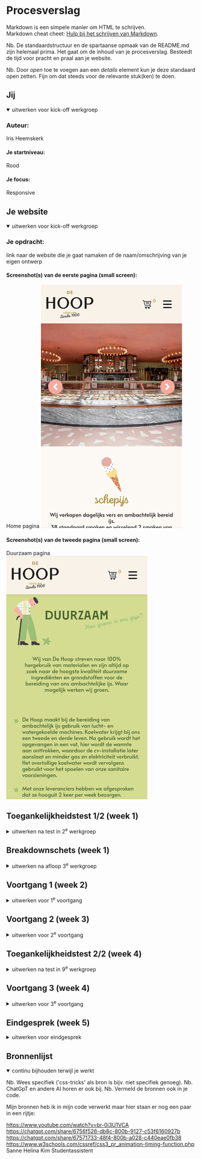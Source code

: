 # Procesverslag
Markdown is een simpele manier om HTML te schrijven.  
Markdown cheat cheet: [Hulp bij het schrijven van Markdown](https://github.com/adam-p/markdown-here/wiki/Markdown-Cheatsheet).

Nb. De standaardstructuur en de spartaanse opmaak van de README.md zijn helemaal prima. Het gaat om de inhoud van je procesverslag. Besteedt de tijd voor pracht en praal aan je website.

Nb. Door *open* toe te voegen aan een *details* element kun je deze standaard open zetten. Fijn om dat steeds voor de relevante stuk(ken) te doen.





## Jij

<details open>
  <summary>uitwerken voor kick-off werkgroep</summary>

  ### Auteur:
  Iris Heemskerk

  #### Je startniveau:
 Rood

  #### Je focus:
  Responsive
 
</details>





## Je website

<details open>
  <summary>uitwerken voor kick-off werkgroep</summary>

  ### Je opdracht:
  link naar de website die je gaat namaken of de naam/omschrijving van je eigen ontwerp

  #### Screenshot(s) van de eerste pagina (small screen): 
  Home pagina
  <img src="readme-images/IMG_4212.jpg" width="375px" alt="Homepagina">

  #### Screenshot(s) van de tweede pagina (small screen):
  Duurzaam pagina  
  <img src="readme-images/IMG_4213.jpg" width="375px" alt="Duurzaam pagina">
 
</details>



## Toegankelijkheidstest 1/2 (week 1)

<details>
  <summary>uitwerken na test in 2<sup>e</sup> werkgroep</summary>

  ### Bevindingen
  Lijst met je bevindingen die in de test naar voren kwamen:

  Voiceover

  -Duidelijke omschrijving van de website bij de voiceover.
  -Bij links werden verteld dat deze klikbaar waren.
  -Er is een optie om links te skippen en meteen naar de content van de website te gaan.
  -Er is een draaiknop waarmee je makkelijk naar 1 deel van de website kan springen.
  -Best wel wat waarschuwingen in de website.

<img src="readme-images/vertel.jpg" width="375px" alt="Snelheid aanpassen">
<img src="readme-images/vertel2.jpg" width="375px" alt="Link verteller">


  

</details>



## Breakdownschets (week 1)

<details>
  <summary>uitwerken na afloop 3<sup>e</sup> werkgroep</summary>

  Hier heb ik gekeken naar hoe de website is opgebouwd en hoe ik dit eventueel met code in elkaar kan zetten.

  ### de hele pagina: 
  <img src="readme-images/breakdown.png" width="375px" alt="breakdown van de hele pagina">

  ### dynamisch deel (bijv menu): 
  <img src="readme-images/bouncy.png" width="375px" alt="breakdown van een dynamisch deel">

  ### wellicht nog een dynamisch deel (bijv filter): 
  <img src="readme-images/hamm.png" width="375px" alt="breakdown van nog een dynamisch deel">

</details>





## Voortgang 1 (week 2)

<details>
  <summary>uitwerken voor 1<sup>e</sup> voortgang</summary>

  ### Stand van zaken
  hier dit ging goed & dit was lastig (neem ook screenshots op van delen van je website en code)

   <img src="readme-images/process.png" width="375px" alt="css code">
   <img src="readme-images/process2.png" width="375px" alt="html weergave">
    <img src="readme-images/navnu.png" width="375px" alt="navigatie groot scherm">

  

Wat ik wou verbeteren is dat elementen in het midden gingen staan binnen de grid, een beeld hebben voor de grote navigatie en feedback over mijn html tot nu toe.

  ### Agenda voor meeting
  samen met je groepje opstellen

  Joost: vragen over tekst over een foto laten lopen, px en em verhouding
  Luna: Align items en justify items en elementen selecteren
  Iris: Binnen een grid afbeeldingen centreren

  ### Verslag van meeting
  hier na afloop snel de uitkomsten van de meeting vastleggen

 Dit heb ik geleerd:

- Waar een z-index voor wordt gebruikt.
- Dat ik beter een flexbox kan gebruiken ipv grid voor mijn website onderdeel.
- Dat ik nog het favicon van de website moet overnemen.
- Dat ik alles even in sections + articles moet neerzetten.
- Dat ik een nieuwe nav moet maken voor grotere schaal.
- Dat ik doormiddel van details een dropdown kan maken.
- Dat ik beter met margin-bottom kan werken ipv span toe te voegen in de html.
- Dat inline style elementen weggehaald moeten worden.

</details>





## Voortgang 2 (week 3)

<details>
  <summary>uitwerken voor 2<sup>e</sup> voortgang</summary>

  ### Stand van zaken
  hier dit ging goed & dit was lastig (neem ook screenshots op van delen van je website en code)
<img src="readme-images/dropdown.png" width="375px" alt="dropdown header">

Ik wil mijn header verbeteren en mijn hamburgermenu van kleur laten veranderen ook moet ik nog een deel van de homepagina responsive maken.
  ### Agenda voor meeting
  samen met je groepje opstellen

  Luna: Vragen over animatie, grid en responsive footer
  Alycia: zoekbalk verplaatsen en grid
  Iris: Dropdown vragen en hamburgermenu kleur vragen

  ### Verslag van meeting
  hier na afloop snel de uitkomsten van de meeting vastleggen

  - Hoe grid werkt in een menu
  - Hoe ik items in het hamburgermenu kan positioneren
  - Hoe ik een dark en lightmode mooi kan verwerken

</details>





## Toegankelijkheidstest 2/2 (week 4)

<details>
  <summary>uitwerken na test in 9<sup>e</sup> werkgroep</summary>

  ### Bevindingen
  Lijst met je bevindingen die in de test naar voren kwamen (geef ook aan wat er verbeterd is):

  -Ik heb de tekstomschrijving veranderd geen vage verwijzingen.
  -Geen foutmeldingen in de website.
  -Goed leesbare tekst voor iedereen.
  -De website heeft nu een darkmode wat fijn is voor de gebruiker.


</details>





## Voortgang 3 (week 4)

<details>
  <summary>uitwerken voor 3<sup>e</sup> voortgang</summary>



  ### Stand van zaken
  hier dit ging goed & dit was lastig (neem ook screenshots op van delen van je website en code)

  Ik heb een pop-up toegevoegd aan mijn webshop pagina, ik heb dit nog nooit eerder toegepast dus ik heb een video gevolgd om deze toe te voegen.
Ik moet de pop-up wel nog goed stylen voor een computer formaat.
  <img src="readme-images/pop-up stylen.png" width="375px" alt="pop-up">


  ### Agenda voor meeting
  samen met je groepje opstellen

Luna: thema slideshow vraag
Joost: svg path maken en stop en start knop van een video
  Iris: Hoe kan ik een dialog goed stylen?


  ### Verslag van meeting
  hier na afloop snel de uitkomsten van de meeting vastleggen

  - Hamburgermenu weer zichtbaar.
  - Lettertypes goed overgenomen in de website, het werkt nu ook buiten VScode.
  - Ik zou een div kunnen toevoegen voor het kruisje binnen de dialog.


</details>





## Eindgesprek (week 5)

<details>
  <summary>uitwerken voor eindgesprek</summary>

  ### Je uitkomst - karakteristiek screenshots:
  <img src="readme-images/hammie.png" width="375px" alt="hamburgermenu">
<img src="readme-images/pretty.png" width="375px" alt="layout">

  ### Dit ging goed/Heb ik geleerd: 
  Korte omschrijving met plaatjes

Wat goed ging was de lay-out overnemen van De Hoop website, ook kon ik de animaties goed verwerken zoals bij de social icons en de catogorieën.
Ik ben ook erg trots dat de slider in de website zit, ik wist de basis te verwerken maar voor het JS deel heb ik hulp gekregen.

Het is ook niet perfect nagemaakt maar ik heb zeker weer nieuwe dingen geleerd en veel tijd besteed aan het coderen van deze website. De opdrachten in de les hebben mij ook goed geholpen.
  <img src="readme-images/hover.png" width="375px" alt="animaties">

Ik ben ook erg trots op de webshop pagina, hier heb ik met grid gewerkt om alle onderdelen mooi responsive te krijgen!

  ### Dit was lastig/Is niet gelukt:
  Ik merkte dat het positioneren van sommige onderdelen nog best moeilijk ging, zoals bij de fotolijsten die de pagina kapot maakte als ze naast elkaar moesten staan.

  Het is mij uiteindelijk wel gelukt ze netjes naast elkaar te krijgen op een groot scherm en bij kleine schermen zie je dan 1 fotolijst

  Dit was de eerste keer dat ik een hamburgermenu in een website had toegevoegd, het stylen hiervan ging daarom helaas ook lastig. Gelukkig is het gelukt met 100% vw om het hamburgermenu over de hele breedte te laten lopen.


  <img src="readme-images/pop-upt.png" width="375px" alt="pop-up">

  Om bij de pop-up het kruisje helemaal rechtsboven alle content te krijgen zou ik volgens de student assistenten een div moeten gebruiken, ik heb er toen voor gekozen het op een andere manier op te lossen en ben trots op de indeling van de pop-up op mobiel scherm.

  Ook bleef de pop-up heel raar onderin het scherm staan, ik heb meerdere keren geprobeerd deze weg te halen maar dit was niet gelukt.


</details>


## Bronnenlijst

<details open>
  <summary>continu bijhouden terwijl je werkt</summary>

  Nb. Wees specifiek ('css-tricks' als bron is bijv. niet specifiek genoeg). 
  Nb. ChatGpT en andere AI horen er ook bij.
  Nb. Vermeld de bronnen ook in je code.

  Mijn bronnen heb ik in mijn code verwerkt maar hier staan er nog een paar in een rijtje:

https://www.youtube.com/watch?v=br-0i3U1VCA 
https://chatgpt.com/share/6756f526-db8c-800b-9127-c53f6160927b 
https://chatgpt.com/share/67571733-48f4-800b-a028-c440eae0fb38
https://www.w3schools.com/cssref/css3_pr_animation-timing-function.php
Sanne
Helina Kim
Studentassistent


</details>